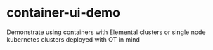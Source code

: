 # container-ui-demo
Demonstrate using containers with Elemental clusters or single node kubernetes clusters deployed with OT in mind

